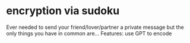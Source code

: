 # encryption via sudoku
 Ever needed to send your friend/lover/partner a private message but the only things you have in common are... Features: use GPT to encode 
